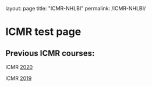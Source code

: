 layout: page
title: "ICMR-NHLBI"
permalink: /ICMR-NHLBI/

# ICMR test page

## Previous ICMR courses: 

ICMR [2020](2020.md)

ICMR [2019](2019.md)
